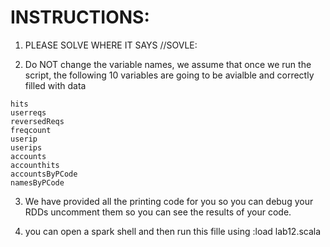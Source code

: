 # INSTRUCTIONS: 

1. PLEASE SOLVE WHERE IT SAYS //SOVLE:

2. Do NOT change the variable names, we assume that once we run the script, the following 10 variables are going to be avialble and correctly filled with data 
```
hits
userreqs
reversedReqs
freqcount
userip
userips
accounts
accounthits
accountsByPCode
namesByPCode
```

3. We have provided all the printing code for you so you can debug your RDDs
uncomment them so you can see the results of your code.  

4. you can open a spark shell and then run this fille using :load lab12.scala